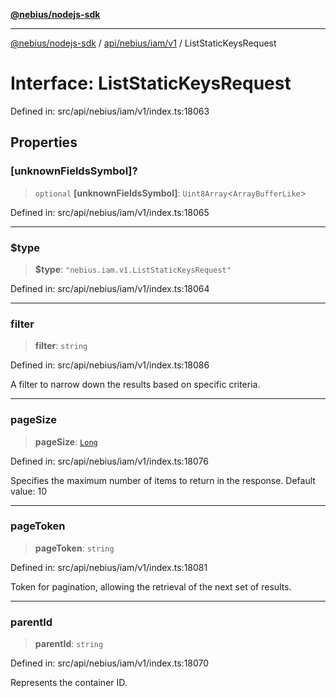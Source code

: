 [**@nebius/nodejs-sdk**](../../../../../README.md)

---

[@nebius/nodejs-sdk](../../../../../README.md) / [api/nebius/iam/v1](../README.md) / ListStaticKeysRequest

# Interface: ListStaticKeysRequest

Defined in: src/api/nebius/iam/v1/index.ts:18063

## Properties

### \[unknownFieldsSymbol\]?

> `optional` **\[unknownFieldsSymbol\]**: `Uint8Array`\<`ArrayBufferLike`\>

Defined in: src/api/nebius/iam/v1/index.ts:18065

---

### $type

> **$type**: `"nebius.iam.v1.ListStaticKeysRequest"`

Defined in: src/api/nebius/iam/v1/index.ts:18064

---

### filter

> **filter**: `string`

Defined in: src/api/nebius/iam/v1/index.ts:18086

A filter to narrow down the results based on specific criteria.

---

### pageSize

> **pageSize**: [`Long`](../../../../../runtime/protos/core/classes/Long.md)

Defined in: src/api/nebius/iam/v1/index.ts:18076

Specifies the maximum number of items to return in the response.
Default value: 10

---

### pageToken

> **pageToken**: `string`

Defined in: src/api/nebius/iam/v1/index.ts:18081

Token for pagination, allowing the retrieval of the next set of results.

---

### parentId

> **parentId**: `string`

Defined in: src/api/nebius/iam/v1/index.ts:18070

Represents the container ID.
